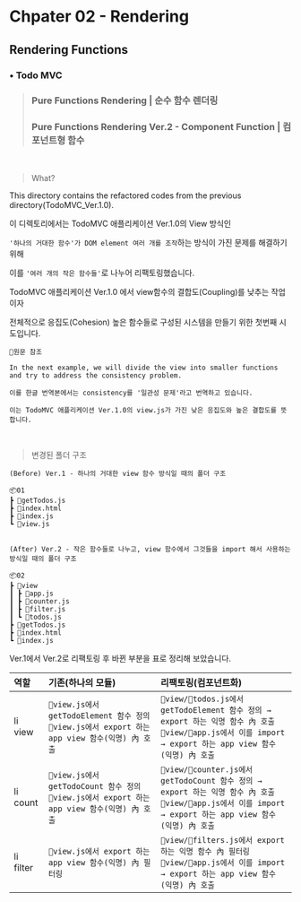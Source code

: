 # Chpater 02 - Rendering

## Rendering Functions

### • Todo MVC

> ### Pure Functions Rendering | 순수 함수 렌더링
>
> ### Pure Functions Rendering Ver.2 - Component Function | 컴포넌트형 함수

<br/>

> What?

This directory contains the refactored codes from the previous directory(TodoMVC_Ver.1.0).

이 디렉토리에서는 TodoMVC 애플리케이션 Ver.1.0의 View 방식인

`'하나의 거대한 함수'가 DOM element 여러 개를 조작`하는 방식이 가진 문제를 해결하기 위해

이를 `'여러 개의 작은 함수들'`로 나누어 리팩토링했습니다.

TodoMVC 애플리케이션 Ver.1.0 에서 view함수의 결합도(Coupling)를 낮추는 작업이자

전체적으로 응집도(Cohesion) 높은 함수들로 구성된 시스템을 만들기 위한 첫번째 시도입니다.

    📃원문 참조

    In the next example, we will divide the view into smaller functions and try to address the consistency problem.

    이를 한글 번역본에서는 consistency를 '일관성 문제'라고 번역하고 있습니다.

    이는 TodoMVC 애플리케이션 Ver.1.0의 view.js가 가진 낮은 응집도와 높은 결합도를 뜻합니다.

<br/>

> 변경된 폴더 구조

```
(Before) Ver.1 - 하나의 거대한 view 함수 방식일 때의 폴더 구조

📦01
┣ 📜getTodos.js
┣ 📜index.html
┣ 📜index.js
┗ 📜view.js

```

```

(After) Ver.2 - 작은 함수들로 나누고, view 함수에서 그것들을 import 해서 사용하는 방식일 때의 폴더 구조

📦02
┣ 📂view
┃ ┣ 📜app.js
┃ ┣ 📜counter.js
┃ ┣ 📜filter.js
┃ ┗ 📜todos.js
┣ 📜getTodos.js
┣ 📜index.html
┗ 📜index.js

```

Ver.1에서 Ver.2로 리팩토링 후 바뀐 부분을 표로 정리해 보았습니다.

| 역할      | 기존(하나의 모듈)                                                                                    | 리팩토링(컴포넌트화)                                                                                                                                             |
| :-------- | :--------------------------------------------------------------------------------------------------- | :--------------------------------------------------------------------------------------------------------------------------------------------------------------- |
| li view   | `📜view.js에서 getTodoElement 함수 정의`<br/>`📜view.js에서 export 하는 app view 함수(익명) 內 호출` | `📂view/📜todos.js에서 getTodoElement 함수 정의 → export 하는 익명 함수 內 호출`<br/>`📂view/📜app.js에서 이를 import → export 하는 app view 함수(익명) 內 호출` |
| li count  | `📜view.js에서 getTodoCount 함수 정의` <br/> `📜view.js에서 export 하는 app view 함수(익명) 內 호출` | `📂view/📜counter.js에서 getTodoCount 함수 정의 → export 하는 익명 함수 內 호출`<br/>`📂view/📜app.js에서 이를 import → export 하는 app view 함수(익명) 內 호출` |
| li filter | `📜view.js에서 export 하는 app view 함수(익명) 內 필터링`                                            | `📂view/📜filters.js에서 export 하는 익명 함수 內 필터링` <br/> `📂view/📜app.js에서 이를 import → export 하는 app view 함수(익명) 內 호출`                      |
